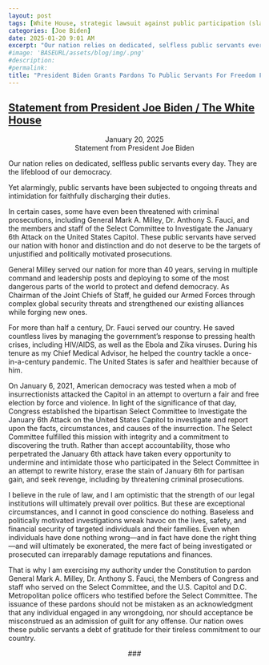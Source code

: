 ```yaml
---
layout: post
tags: [White House, strategic lawsuit against public participation (slapp), Donald Trump, persecute, politics]
categories: [Joe Biden]
date: 2025-01-20 9:01 AM
excerpt: "Our nation relies on dedicated, selfless public servants every day. They are the lifeblood of our democracy. Yet alarmingly, public servants have been subjected to ongoing threats and intimidation for faithfully discharging their duties."
#image: 'BASEURL/assets/blog/img/.png'
#description:
#permalink:
title: "President Biden Grants Pardons To Public Servants For Freedom From Persecution By Trump"
---
```



## [Statement from President Joe Biden / The White House](https://www.whitehouse.gov/briefing-room/statements-releases/2025/01/20/statement-from-president-joe-biden-15/)

<p style="text-align: center">January 20, 2025</br >
Statement from President Joe Biden</p >

Our nation relies on dedicated, selfless public servants every day. They are the lifeblood of our democracy.

Yet alarmingly, public servants have been subjected to ongoing threats and intimidation for faithfully discharging their duties.

In certain cases, some have even been threatened with criminal prosecutions, including General Mark A. Milley, Dr. Anthony S. Fauci, and the members and staff of the Select Committee to Investigate the January 6th Attack on the United States Capitol. These public servants have served our nation with honor and distinction and do not deserve to be the targets of unjustified and politically motivated prosecutions.

General Milley served our nation for more than 40 years, serving in multiple command and leadership posts and deploying to some of the most dangerous parts of the world to protect and defend democracy. As Chairman of the Joint Chiefs of Staff, he guided our Armed Forces through complex global security threats and strengthened our existing alliances while forging new ones.

For more than half a century, Dr. Fauci served our country. He saved countless lives by managing the government’s response to pressing health crises, including HIV/AIDS, as well as the Ebola and Zika viruses. During his tenure as my Chief Medical Advisor, he helped the country tackle a once-in-a-century pandemic. The United States is safer and healthier because of him.

On January 6, 2021, American democracy was tested when a mob of insurrectionists attacked the Capitol in an attempt to overturn a fair and free election by force and violence. In light of the significance of that day, Congress established the bipartisan Select Committee to Investigate the January 6th Attack on the United States Capitol to investigate and report upon the facts, circumstances, and causes of the insurrection. The Select Committee fulfilled this mission with integrity and a commitment to discovering the truth. Rather than accept accountability, those who perpetrated the January 6th attack have taken every opportunity to undermine and intimidate those who participated in the Select Committee in an attempt to rewrite history, erase the stain of January 6th for partisan gain, and seek revenge, including by threatening criminal prosecutions.

I believe in the rule of law, and I am optimistic that the strength of our legal institutions will ultimately prevail over politics. But these are exceptional circumstances, and I cannot in good conscience do nothing. Baseless and politically motivated investigations wreak havoc on the lives, safety, and financial security of targeted individuals and their families. Even when individuals have done nothing wrong—and in fact have done the right thing—and will ultimately be exonerated, the mere fact of being investigated or prosecuted can irreparably damage reputations and finances.

That is why I am exercising my authority under the Constitution to pardon General Mark A. Milley, Dr. Anthony S. Fauci, the Members of Congress and staff who served on the Select Committee, and the U.S. Capitol and D.C. Metropolitan police officers who testified before the Select Committee. The issuance of these pardons should not be mistaken as an acknowledgment that any individual engaged in any wrongdoing, nor should acceptance be misconstrued as an admission of guilt for any offense. Our nation owes these public servants a debt of gratitude for their tireless commitment to our country.

<p style="text-align: center">###</p >